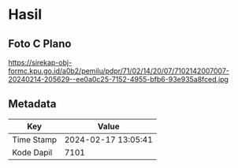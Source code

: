 # Hasil

## Foto C Plano

https://sirekap-obj-formc.kpu.go.id/a0b2/pemilu/pdpr/71/02/14/20/07/7102142007007-20240214-205629--ee0a0c25-7152-4955-bfb6-93e935a8fced.jpg


## Metadata

| Key        | Value               |
| ---------- | ------------------- |
| Time Stamp | 2024-02-17 13:05:41 |
| Kode Dapil | 7101                |




